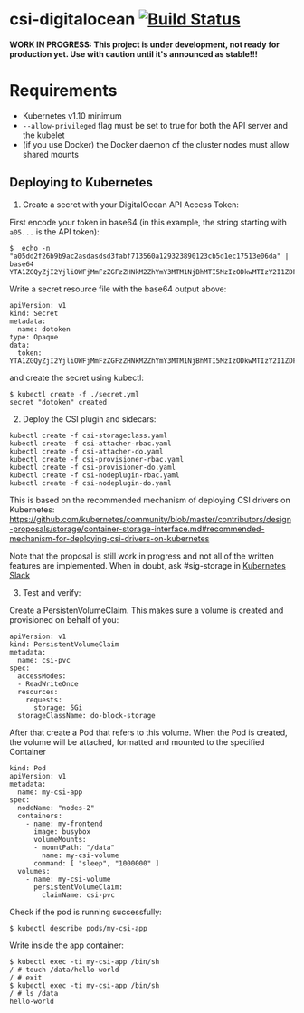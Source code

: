 # csi-digitalocean [![Build Status](https://img.shields.io/travis/digitalocean/csi-digitalocean.svg?style=flat-square)](https://travis-ci.org/digitalocean/csi-digitalocean)

**WORK IN PROGRESS: This project is under development, not ready for
production yet. Use with caution until it's announced as stable!!!**

# Requirements

* Kubernetes v1.10 minimum
* `--allow-privileged` flag must be set to true for both the API server and the kubelet
* (if you use Docker) the Docker daemon of the cluster nodes must allow shared mounts


## Deploying to Kubernetes

1. Create a secret with your DigitalOcean API Access Token:

First encode your token in base64 (in this example, the string starting with
`a05...` is the API token):

```
$  echo -n "a05dd2f26b9b9ac2asdasdsd3fabf713560a129323890123cb5d1ec17513e06da" | base64
YTA1ZGQyZjI2YjliOWFjMmFzZGFzZHNkM2ZhYmY3MTM1NjBhMTI5MzIzODkwMTIzY2I1ZDFlYzE3NTEzZTA2ZGE=
```

Write a secret resource file with the base64 output above:

```
apiVersion: v1
kind: Secret
metadata:
  name: dotoken
type: Opaque
data:
  token: YTA1ZGQyZjI2YjliOWFjMmFzZGFzZHNkM2ZhYmY3MTM1NjBhMTI5MzIzODkwMTIzY2I1ZDFlYzE3NTEzZTA2ZGE=
```

and create the secret using kubectl:

```
$ kubectl create -f ./secret.yml
secret "dotoken" created
```

2. Deploy the CSI plugin and sidecars:

```
kubectl create -f csi-storageclass.yaml
kubectl create -f csi-attacher-rbac.yaml
kubectl create -f csi-attacher-do.yaml
kubectl create -f csi-provisioner-rbac.yaml
kubectl create -f csi-provisioner-do.yaml
kubectl create -f csi-nodeplugin-rbac.yaml
kubectl create -f csi-nodeplugin-do.yaml
```

This is based on the recommended mechanism of deploying CSI drivers on Kubernetes: https://github.com/kubernetes/community/blob/master/contributors/design-proposals/storage/container-storage-interface.md#recommended-mechanism-for-deploying-csi-drivers-on-kubernetes

Note that the proposal is still work in progress and not all of the written
features are implemented. When in doubt, ask #sig-storage in [Kubernetes Slack](http://slack.k8s.io)

3. Test and verify:

Create a PersistenVolumeClaim. This makes sure a volume is created and provisioned on behalf of you:

```
apiVersion: v1
kind: PersistentVolumeClaim
metadata:
  name: csi-pvc
spec:
  accessModes:
  - ReadWriteOnce
  resources:
    requests:
      storage: 5Gi
  storageClassName: do-block-storage
```

After that create a Pod that refers to this volume. When the Pod is created, the volume will be attached, formatted and mounted to the specified Container

```
kind: Pod
apiVersion: v1
metadata:
  name: my-csi-app
spec:
  nodeName: "nodes-2"
  containers:
    - name: my-frontend
      image: busybox
      volumeMounts:
      - mountPath: "/data"
        name: my-csi-volume
      command: [ "sleep", "1000000" ]
  volumes:
    - name: my-csi-volume
      persistentVolumeClaim:
        claimName: csi-pvc 
```

Check if the pod is running successfully:


```
$ kubectl describe pods/my-csi-app
```

Write inside the app container:

```
$ kubectl exec -ti my-csi-app /bin/sh
/ # touch /data/hello-world
/ # exit
$ kubectl exec -ti my-csi-app /bin/sh
/ # ls /data
hello-world
```

